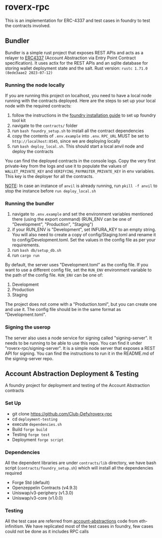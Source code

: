 # roverx-rpc

This is an implementation for ERC-4337 and test cases in foundry to test the contracts involved.

## Bundler
Bundler is a simple rust project that exposes REST APIs and acts as a relayer to [ERC4337](https://eips.ethereum.org/EIPS/eip-4337#rpc-methods-eth-namespace) (Account Abstraction via Entry Point Contract specification).
It uses actix for the REST APIs and an sqlite database for storing wallet deployment state and the salt. Rust version: `rustc 1.71.0 (8ede3aae2 2023-07-12)`

### Running the node locally
If you are running this project on localhost, you need to have a local node running with the contracts deployed. Here are the steps to set up your local node with the required contracts:
1. follow the instructions in the [foundry installation guide](https://book.getfoundry.sh/getting-started/installation) to set up foundry tool kit
2. navigate to the `contracts/` folder
3. run `bash foundry_setup.sh` to install all the contract dependencies
4. copy the contents of `.env.example` into `.env`. `RPC_URL` MUST be set to `http://localhost:8545`, since we are deploying locally
5. run `bash deploy_local.sh`. This should start a local anvil node and deploy the contracts

You can find the deployed contracts in the console logs. Copy the very first private-key from the logs and use it to populate the values of `WALLET_PRIVATE_KEY` and `VERIFYING_PAYMASTER_PRIVATE_KEY` in env variables. This key is the deployer for all the contracts.

<ins>NOTE</ins>: In case an instance of `anvil` is already running, run `pkill -f anvil` to stop the instance before `run deploy_local.sh`

### Running the bundler
1. navigate to `.env.example` and set the environment variables mentioned there (using the export command) (RUN_ENV can be one of "Development", "Production", "Staging")
2. if your RUN_ENV is "Development", set INFURA_KEY to an empty string. You will also need to create a copy of config/Staging.toml and rename it to config/Development.toml. Set the values in the config file as per your requirements.
3. run `bash db/setup_db.sh`
4. run `cargo run`

By default, the server uses "Development.toml" as the config file. If you want to use a different config file, set the `RUN_ENV` environment variable to the path of the config file. `RUN_ENV` can be one of:
1. Development
2. Production
3. Staging

The project does not come with a "Production.toml", but you can create one and use it. The config file should be in the same format as "Development.toml".

### Signing the userop
The server also uses a node service for signing called "signing-server". It needs to be running to be able to use this repo. You can find it under "roverx-rpc/signing-server". It is a simple node server that exposes a REST API for signing. You can find the instructions to run it in the README.md of the signing-server repo.


## Account Abstraction Deployment & Testing

A foundry project for deployment and testing of the Account Abstraction contracts

### Set Up
- git clone https://github.com/Club-Defy/roverx-rpc
- cd `deployment-testing`
- execute `dependencies.sh`
- Build `forge build`
- Testing `forge test`
- Deployment `forge script`

### Dependencies
All the dependent libraries are under `contracts/lib` directory, we have bash script (`contracts/foundry_setup.sh`) which will install all the dependencies required
- Forge Std (default)
- Openzeppelin Contracts (v4.9.3)
- Uniswap/v3-periphery (v1.3.0)
- Uniswap/v3-core (v1.0.0)

### Testing
All the test case are referred from [account-abstractions](https://github.com/eth-infinitism/account-abstraction) code from eth-infinitism. We have replicated most of the test cases in foundry, few cases could not be done as it includes RPC calls
